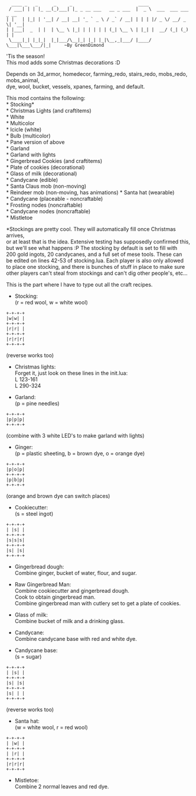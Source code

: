 	  ____ _   _      _     _                         ____                      
	 / ___| | | |_ __(_)___| |_ _ __ ___   __ _ ___  |  _ \  ___  ___ ___  _ __ 
	| |   | |_| | '__| / __| __| '_ ` _ \ / _` / __| | | | |/ _ \/ __/ _ \| '__|
	| |___|  _  | |  | \__ \ |_| | | | | | (_| \__ \ | |_| |  __/ (_| (_) | |   
	 \____|_| |_|_|  |_|___/\__|_| |_| |_|\__,_|___/ |____/ \___|\___\___/|_|     ~By GreenDimond
	 
'Tis the season!  
This mod adds some Christmas decorations :D  

Depends on 3d_armor, homedecor, farming_redo, stairs_redo, mobs_redo, mobs_animal,  
dye, wool, bucket, vessels, xpanes, farming, and default.

This mod contains the following:  
 	* Stocking*  
	* Christmas Lights (and craftitems)  
		* White  
		* Multicolor  
		* Icicle (white)  
		* Bulb (multicolor)  
		* Pane version of above  
	* Garland  
	* Garland with lights  
	* Gingerbread Cookies (and craftitems)  
	* Plate of cookies (decorational)  
	* Glass of milk (decorational)  
	* Candycane (edible)  
	* Santa Claus mob (non-moving)  
	* Reindeer mob (non-moving, has animations) 
	* Santa hat (wearable)   
	* Candycane (placeable - noncraftable)  
	* Frosting nodes (noncraftable)  
	* Candycane nodes (noncraftable)  
	* Mistletoe  

*Stockings are pretty cool. They will automatically fill once Christmas arrives,  
or at least that is the idea. Extensive testing has supposedly confirmed this,  
but we'll see what happens :P The stocking by default is set to fill with  
200 gold ingots, 20 candycanes, and a full set of mese tools. These can  
be edited on lines 42-53 of stocking.lua. Each player is also only allowed  
to place one stocking, and there is bunches of stuff in place to make sure  
other players can't steal from stockings and can't dig other people's, etc...  

This is the part where I have to type out all the craft recipes.

* Stocking:  
(r = red wool, w = white wool)  
```
+-+-+-+
|w|w| |
+-+-+-+
|r|r| |
+-+-+-+
|r|r|r|
+-+-+-+
```
(reverse works too)  

* Christmas lights:  
Forget it, just look on these lines in the init.lua:  
L 123-161  
L 290-324  

* Garland:  
(p = pine needles)  
```
+-+-+-+
|p|p|p|
+-+-+-+
```
(combine with 3 white LED's to make garland with lights)  

* Ginger:  
(p = plastic sheeting, b = brown dye, o = orange dye)  
```
+-+-+-+
|p|o|p|
+-+-+-+
|p|b|p|
+-+-+-+
```
(orange and brown dye can switch places)  

* Cookiecutter:  
(s = steel ingot)  
```
+-+-+-+
| |s| |
+-+-+-+
|s|s|s|
+-+-+-+
|s| |s|
+-+-+-+
```

* Gingerbread dough:  
Combine ginger, bucket of water, flour, and sugar.  

* Raw Gingerbread Man:  
Combine cookiecutter and gingerbread dough.  
Cook to obtain gingerbread man.  
Combine gingerbread man with cutlery set to get a plate of cookies.  

* Glass of milk:  
Combine bucket of milk and a drinking glass.  

* Candycane:  
Combine candycane base with red and white dye.  

* Candycane base:  
(s = sugar)  
```
+-+-+-+
| |s| |
+-+-+-+
|s| |s|
+-+-+-+
|s| | |
+-+-+-+
```
(reverse works too)  

* Santa hat:  
(w = white wool, r = red wool)  
```
+-+-+-+
| |w| |
+-+-+-+
| |r| |
+-+-+-+
|r|r|r|
+-+-+-+
```

* Mistletoe:  
Combine 2 normal leaves and red dye.
